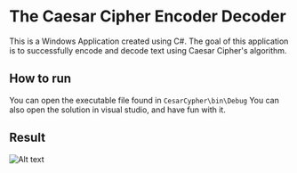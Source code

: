 # The Caesar Cipher Encoder Decoder
This is a Windows Application created using C#. The goal of this application is to successfully encode and decode text using Caesar Cipher's algorithm.

## How to run

You can open the executable file found in `CesarCypher\bin\Debug`
You can also open the solution in visual studio, and have fun with it. 

## Result

![Alt text](/Caesar_Cipher/Screenshot.png?raw=true "Optional Title")


